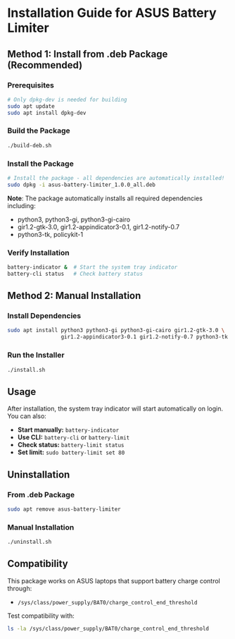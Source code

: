 # Installation Guide for ASUS Battery Limiter

## Method 1: Install from .deb Package (Recommended)

### Prerequisites
```bash
# Only dpkg-dev is needed for building
sudo apt update
sudo apt install dpkg-dev
```

### Build the Package
```bash
./build-deb.sh
```

### Install the Package
```bash
# Install the package - all dependencies are automatically installed!
sudo dpkg -i asus-battery-limiter_1.0.0_all.deb
```

**Note**: The package automatically installs all required dependencies including:
- python3, python3-gi, python3-gi-cairo
- gir1.2-gtk-3.0, gir1.2-appindicator3-0.1, gir1.2-notify-0.7
- python3-tk, policykit-1

### Verify Installation
```bash
battery-indicator &  # Start the system tray indicator
battery-cli status   # Check battery status
```

## Method 2: Manual Installation

### Install Dependencies
```bash
sudo apt install python3 python3-gi python3-gi-cairo gir1.2-gtk-3.0 \
                 gir1.2-appindicator3-0.1 gir1.2-notify-0.7 python3-tk policykit-1
```

### Run the Installer
```bash
./install.sh
```

## Usage

After installation, the system tray indicator will start automatically on login. You can also:

- **Start manually:** `battery-indicator`
- **Use CLI:** `battery-cli` or `battery-limit`
- **Check status:** `battery-limit status`
- **Set limit:** `sudo battery-limit set 80`

## Uninstallation

### From .deb Package
```bash
sudo apt remove asus-battery-limiter
```

### Manual Installation
```bash
./uninstall.sh
```

## Compatibility

This package works on ASUS laptops that support battery charge control through:
- `/sys/class/power_supply/BAT0/charge_control_end_threshold`

Test compatibility with:
```bash
ls -la /sys/class/power_supply/BAT0/charge_control_end_threshold
```

